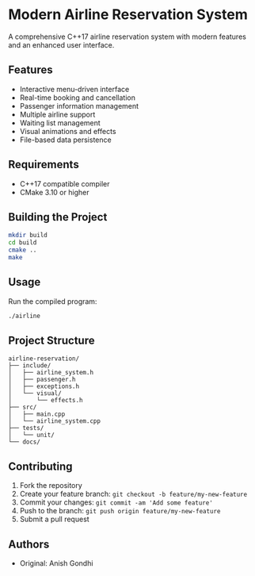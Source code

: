 # Modern Airline Reservation System

A comprehensive C++17 airline reservation system with modern features and an enhanced user interface.

## Features

- Interactive menu-driven interface
- Real-time booking and cancellation
- Passenger information management
- Multiple airline support
- Waiting list management
- Visual animations and effects
- File-based data persistence

## Requirements

- C++17 compatible compiler
- CMake 3.10 or higher

## Building the Project

```bash
mkdir build
cd build
cmake ..
make
```

## Usage

Run the compiled program:
```bash
./airline
```

## Project Structure

```
airline-reservation/
├── include/
│   ├── airline_system.h
│   ├── passenger.h
│   ├── exceptions.h
│   └── visual/
│       └── effects.h
├── src/
│   ├── main.cpp
│   └── airline_system.cpp
├── tests/
│   └── unit/
└── docs/
```

## Contributing

1. Fork the repository
2. Create your feature branch: `git checkout -b feature/my-new-feature`
3. Commit your changes: `git commit -am 'Add some feature'`
4. Push to the branch: `git push origin feature/my-new-feature`
5. Submit a pull request

## Authors

- Original: Anish Gondhi